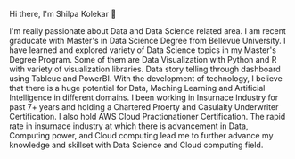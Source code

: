 Hi there, I'm Shilpa Kolekar 👋
        

I'm really passionate about Data and Data Science related area. I am recent graducate with Master's in Data Science Degree from Bellevue University. I have learned and explored variety of Data Science topics in my Master's Degree Program. Some of them are Data Visualization with Python and R with variety of visualization libraries. Data story telling through dashboard using Tableue and PowerBI. With the development of technology, I believe that there is a huge potential for Data, Maching Learning and Artificial Intelligence in different domains. I been working in Insurnace Industry for past 7+ years and holding a Chartered Proerty and Casulalty Underwriter Certification. I also hold AWS Cloud Practionationer Certification. The rapid rate in insurnace industry at which there is advancement in Data, Computing power, and Cloud computing lead me to further advance my knowledge and skillset with Data Science and Cloud computing field.
